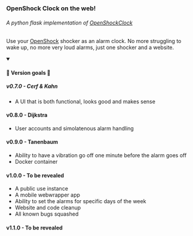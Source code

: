### OpenShock Clock on the web!
###### A python flask implementation of [OpenShockClock](https://github.com/Arxari/OpenShockClock)

Use your [OpenShock](https://openshock.org/) shocker as an alarm clock.
No more struggling to wake up, no more very loud alarms, just one shocker and a website.

<details open>
<summary><h4>🎉 Version goals 🎉</h4></summary>
  
##### v0.7.0 - Cerf & Kahn
- A UI that is both functional, looks good and makes sense

#### v0.8.0 - Dijkstra
- User accounts and simolatenous alarm handling

#### v0.9.0 - Tanenbaum
- Ability to have a vibration go off one minute before the alarm goes off
- Docker container
  
#### v1.0.0 - To be revealed
- A public use instance
- A mobile webwrapper app
- Ability to set the alarms for specific days of the week
- Website and code cleanup
- All known bugs squashed

#### v1.1.0 - To be revealed

</details open>
